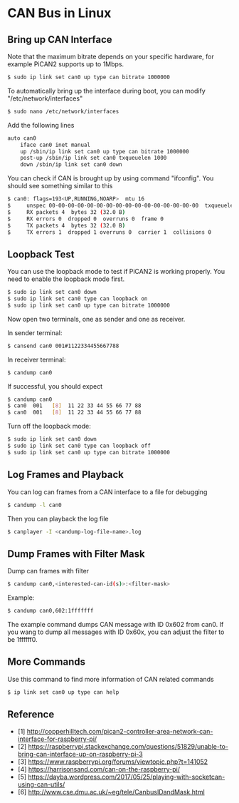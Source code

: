 # CAN Bus in Linux

## Bring up CAN Interface

Note that the maximum bitrate depends on your specific hardware, for example PiCAN2 supports up to 1Mbps.

```bash
$ sudo ip link set can0 up type can bitrate 1000000
```

To automatically bring up the interface during boot, you can modify "/etc/network/interfaces"

```bash
$ sudo nano /etc/network/interfaces
```

Add the following lines

```bash
auto can0
    iface can0 inet manual
    up /sbin/ip link set can0 up type can bitrate 1000000 
    post-up /sbin/ip link set can0 txqueuelen 1000
    down /sbin/ip link set can0 down
```

You can check if CAN is brought up by using command "ifconfig". You should see something similar to this

```bash
$ can0: flags=193<UP,RUNNING,NOARP>  mtu 16
$     unspec 00-00-00-00-00-00-00-00-00-00-00-00-00-00-00-00  txqueuelen 10  (UNSPEC)
$     RX packets 4  bytes 32 (32.0 B)
$     RX errors 0  dropped 0  overruns 0  frame 0
$     TX packets 4  bytes 32 (32.0 B)
$     TX errors 1  dropped 1 overruns 0  carrier 1  collisions 0
```

## Loopback Test

You can use the loopback mode to test if PiCAN2 is working properly. You need to enable the loopback mode first.

```bash
$ sudo ip link set can0 down
$ sudo ip link set can0 type can loopback on
$ sudo ip link set can0 up type can bitrate 1000000
```

Now open two terminals, one as sender and one as receiver.

In sender terminal:

```bash
$ cansend can0 001#1122334455667788
```

In receiver terminal:

```bash
$ candump can0
```

If successful, you should expect

```bash
$ candump can0
$ can0  001   [8]  11 22 33 44 55 66 77 88
$ can0  001   [8]  11 22 33 44 55 66 77 88
```

Turn off the loopback mode:

```bash
$ sudo ip link set can0 down
$ sudo ip link set can0 type can loopback off
$ sudo ip link set can0 up type can bitrate 1000000
```

## Log Frames and Playback

You can log can frames from a CAN interface to a file for debugging

```bash
$ candump -l can0
```

Then you can playback the log file

```bash
$ canplayer -I <candump-log-file-name>.log
```

## Dump Frames with Filter Mask

Dump can frames with filter

```bash
$ candump can0,<interested-can-id(s)>:<filter-mask>
```

Example:

```bash
$ candump can0,602:1fffffff
```

The example command dumps CAN message with ID 0x602 from can0. If you wang to dump all messages with ID 0x60x, you can adjust the filter to be 1ffffff0.

## More Commands

Use this command to find more information of CAN related commands

```bash
$ ip link set can0 up type can help
```

## Reference

* [1] http://copperhilltech.com/pican2-controller-area-network-can-interface-for-raspberry-pi/
* [2] https://raspberrypi.stackexchange.com/questions/51829/unable-to-bring-can-interface-up-on-raspberry-pi-3
* [3] https://www.raspberrypi.org/forums/viewtopic.php?t=141052
* [4] https://harrisonsand.com/can-on-the-raspberry-pi/
* [5] https://dayba.wordpress.com/2017/05/25/playing-with-socketcan-using-can-utils/
* [6] http://www.cse.dmu.ac.uk/~eg/tele/CanbusIDandMask.html